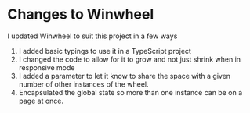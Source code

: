 # Changes to Winwheel

I updated Winwheel to suit this project in a few ways
1. I added basic typings to use it in a TypeScript project
2. I changed the code to allow for it to grow and not just shrink when in responsive mode
3. I added a parameter to let it know to share the space with a given number of other instances of the wheel.
4. Encapsulated the global state so more than one instance can be on a page at once.
